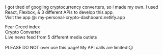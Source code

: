 I got tired of googling cryptocurrency converters, so I made my own.
I used React, Flexbox, & 3 different APIs to develop this app.
<br>
Visit the app @: my-personal-crypto-dashboard.netlify.app
<br>

Fear Greed index <br>
Crypto Converter<br>
Live news feed from 5 different media outlets<br><br>
PLEASE DO NOT over use this page! My API calls are limited!😥
